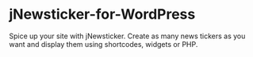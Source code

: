 # jNewsticker-for-WordPress
Spice up your site with jNewsticker. Create as many news tickers as you want and display them using shortcodes, widgets or PHP.

